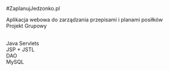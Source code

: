#ZaplanujJedzonko.pl

Aplikacja webowa do zarządzania przepisami i planami posiłków <br>
Projekt Grupowy <br><br>

Java Servlets <br>
JSP + JSTL <br>
DAO<br>
MySQL
